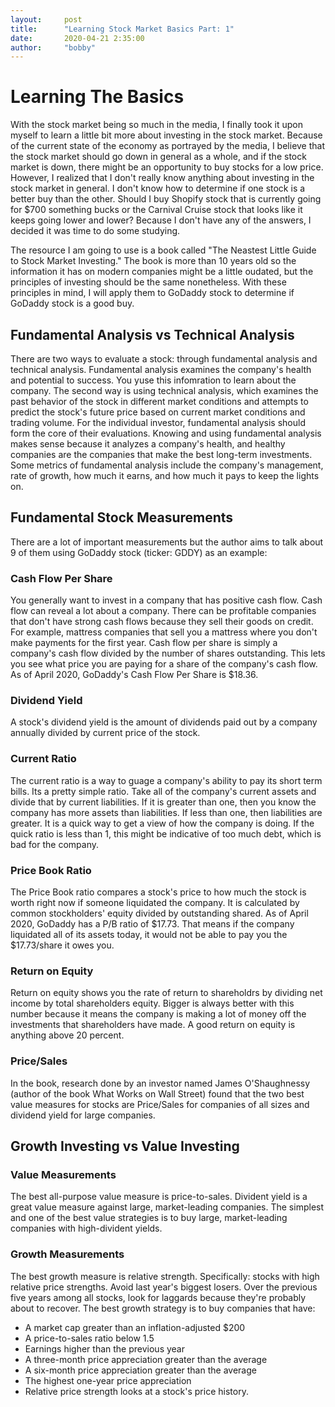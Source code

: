 ```yaml
---
layout:     post
title:      "Learning Stock Market Basics Part: 1"
date:       2020-04-21 2:35:00
author:     "bobby"
---
```


# Learning The Basics

With the stock market being so much in the media, I finally took it upon myself to learn a little bit more about investing in the stock market. Because of the current state of the economy as portrayed by the media, I believe that the stock market should go down in general as a whole, and if the stock market is down, there might be an opportunity to buy stocks for a low price. However, I realized that I don't really know anything about investing in the stock market in general. I don't know how to determine if one stock is a better buy than the other. Should I buy Shopify stock that is currently going for $700 something bucks or the Carnival Cruise stock that looks like it keeps going lower and lower? Because I don't have any of the answers, I decided it was time to do some studying. 

The resource I am going to use is a book called "The Neastest Little Guide to Stock Market Investing." The book is more than 10 years old so the information it has on modern companies might be a little oudated, but the principles of investing should be the same nonetheless. With these principles in mind, I will apply them to GoDaddy stock to determine if GoDaddy stock is a good buy.

## Fundamental Analysis vs Technical Analysis

There are two ways to evaluate a stock: through fundamental analysis and technical analysis. Fundamental analysis examines the company's health and potential to success. You yuse this infomration to learn about the company. The second way is using technical analysis, which examines the past behavior of the stock in different market conditions and attempts to predict the stock's future price based on current market conditions and trading volume.
For the individual investor, fundamental analysis should form the core of their evaluations. Knowing and using fundamental analysis makes sense because it analyzes a company's health, and healthy companies are the companies that make the best long-term investments. Some metrics of fundamental analysis include the company's management, rate of growth, how much it earns, and how much it pays to keep the lights on. 

## Fundamental Stock Measurements

There are a lot of important measurements but the author aims to talk about 9 of them using GoDaddy stock (ticker: GDDY) as an example:

### Cash Flow Per Share

You generally want to invest in a company that has positive cash flow. Cash flow can reveal a lot about a company. There can be profitable companies that don't have strong cash flows because they sell their goods on credit. For example, mattress companies that sell you a mattress where you don't make payments for the first year. Cash flow per share is simply a company's cash flow divided by the number of shares outstanding. This lets you see what price you are paying for a share of the company's cash flow. As of April 2020, GoDaddy's Cash Flow Per Share is $18.36.

### Dividend Yield

A stock's dividend yield is the amount of dividends paid out by a company annually divided by current price of the stock. 

### Current Ratio

The current ratio is a way to guage a company's ability to pay its short term bills. Its a pretty simple ratio. Take all of the company's current assets and divide that by current liabilities. If it is greater than one, then you know the company has more assets than liabilities. If less than one, then liabilities are greater. It is a quick way to get a view of how the company is doing. If the quick ratio is less than 1, this might be indicative of too much debt, which is bad for the company. 

### Price Book Ratio

The Price Book ratio compares a stock's price to how much the stock is worth right now if someone liquidated the company. It is calculated by common stockholders' equity divided by outstanding shared. As of April 2020, GoDaddy has a P/B ratio of $17.73. That means if the company liquidated all of its assets today, it would not be able to pay you the $17.73/share it owes you.

### Return on Equity

Return on equity shows you the rate of return to shareholdrs by dividing net income by total shareholders equity. Bigger is always better with this number because it means the company is making a lot of money off the investments that shareholders have made. A good return on equity is anything above 20 percent. 

### Price/Sales

In the book, research done by an investor named James O'Shaughnessy (author of the book What Works on Wall Street) found that the two best value measures for stocks are Price/Sales for companies of all sizes and dividend yield for large companies.

## Growth Investing vs Value Investing

### Value Measurements

The best all-purpose value measure is price-to-sales. Divident yield is a great value measure against large, market-leading companies. The simplest and one of the best value strategies is to buy large, market-leading companies with high-divident yields. 


### Growth Measurements

The best growth measure is relative strength. Specifically: stocks with high relative price strengths. Avoid last year's biggest losers. Over the previous five years among all stocks, look for laggards because they're probably about to recover. The best growth strategy is to buy companies that have:
- A market cap greater than an inflation-adjusted $200
- A price-to-sales ratio below 1.5
- Earnings higher than the previous year
- A three-month price appreciation greater than the average
- A six-month price appreciation greater than the average
- The highest one-year price appreciation
- Relative price strength looks at a stock's price history. 